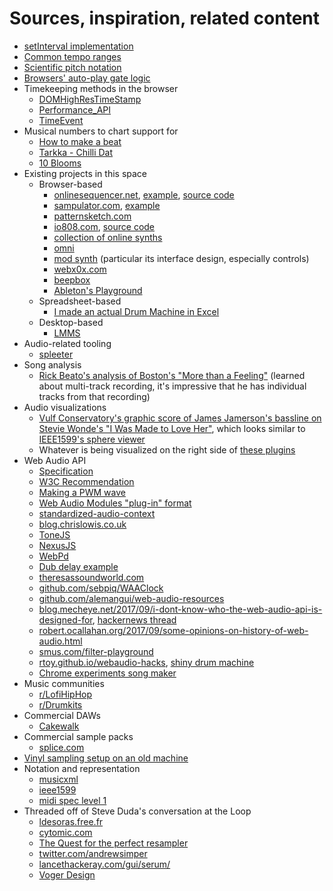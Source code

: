 # Sources, inspiration, related content

- [setInterval implementation](https://overreacted.io/making-setinterval-declarative-with-react-hooks/)
- [Common tempo ranges](http://www2.siba.fi/muste1/index.php?id=102&la=en)
- [Scientific pitch notation](https://en.wikipedia.org/wiki/Scientific_pitch_notation)
- [Browsers' auto-play gate logic](https://webkit.org/blog/6784/new-video-policies-for-ios/)
- Timekeeping methods in the browser
    - [DOMHighResTimeStamp](https://developer.mozilla.org/en-US/docs/Web/API/DOMHighResTimeStamp)
    - [Performance_API](https://developer.mozilla.org/en-US/docs/Web/API/Performance_API)
    - [TimeEvent](https://developer.mozilla.org/en-US/docs/Web/API/TimeEvent)
- Musical numbers to chart support for
    - [How to make a beat](https://www.youtube.com/watch?v=Y3nxuUJQAhY)
    - [Tarkka - Chilli Dat](https://soundcloud.com/tarkka/chilli-dat)
    - [10 Blooms](https://www.youtube.com/watch?v=kOTPjh6oA84)
- Existing projects in this space
    - Browser-based
        - [onlinesequencer.net](https://onlinesequencer.net), [example](https://onlinesequencer.net/298808), [source code](https://github.com/buildist/onlinesequencer)
        - [sampulator.com](http://sampulator.com), [example](http://sampulator.com/stevespaced/malibu-forever)
        - [patternsketch.com](https://patternsketch.com)
        - [io808.com](https://io808.com), [source code](https://github.com/vincentriemer/io-808)
        - [collection of online synths](https://synth.playtronica.com)
        - [omni](https://femurdesign.com/omni/)
        - [mod synth](http://mod-synth.io) (particular its interface design, especially controls)
        - [webx0x.com](https://webx0x.com/beats/new#)
        - [beepbox](https://github.com/johnnesky/beepbox)
        - [Ableton's Playground](https://learningmusic.ableton.com/the-playground.html)
    - Spreadsheet-based
        - [I made an actual Drum Machine in Excel](https://www.youtube.com/watch?v=To2JIXGoYzA)
    - Desktop-based
        - [LMMS](https://lmms.io)
- Audio-related tooling
    - [spleeter](https://github.com/deezer/spleeter)
- Song analysis
    - [Rick Beato's analysis of Boston's "More than a Feeling"](https://www.youtube.com/watch?v=ynFNt4tgBJ0) (learned about multi-track recording, it's impressive that he has individual tracks from that recording)
- Audio visualizations
    - [Vulf Conservatory's graphic score of James Jamerson's bassline on Stevie Wonde's "I Was Made to Love Her"](https://www.youtube.com/watch?v=KKBmkxFm7-U), which looks similar to [IEEE1599's sphere viewer](https://ieee1599.lim.di.unimi.it/viewer.php?id=217)
    - Whatever is being visualized on the right side of [these plugins](https://goodhertz.co/faq/)
- Web Audio API
    - [Specification](https://github.com/WebAudio/web-audio-api)
    - [W3C Recommendation](https://www.w3.org/TR/webaudio/)
    - [Making a PWM wave](https://github.com/pendragon-andyh/WebAudio-PulseOscillator)
    - [Web Audio Modules "plug-in" format](https://www.webaudiomodules.org/blog/wam-story/)
    - [standardized-audio-context](https://www.npmjs.com/package/standardized-audio-context?activeTab=readme)
    - [blog.chrislowis.co.uk](http://blog.chrislowis.co.uk/)
    - [ToneJS](https://tonejs.github.io/demos)
    - [NexusJS](https://nexus-js.github.io/ui/)
    - [WebPd](https://github.com/sebpiq/WebPd)
    - [Dub delay example](http://blog.chrislowis.co.uk/2014/07/23/dub-delay-web-audio-api.html)
    - [theresassoundworld.com](https://theresassoundworld.com)
    - [github.com/sebpiq/WAAClock](https://github.com/sebpiq/WAAClock)
    - [github.com/alemangui/web-audio-resources](https://github.com/alemangui/web-audio-resources)
    - [blog.mecheye.net/2017/09/i-dont-know-who-the-web-audio-api-is-designed-for](https://blog.mecheye.net/2017/09/i-dont-know-who-the-web-audio-api-is-designed-for/), [hackernews thread](https://news.ycombinator.com/item?id=15240762)
    - [robert.ocallahan.org/2017/09/some-opinions-on-history-of-web-audio.html](https://robert.ocallahan.org/2017/09/some-opinions-on-history-of-web-audio.html)
    - [smus.com/filter-playground](https://smus.com/filter-playground/)
    - [rtoy.github.io/webaudio-hacks](http://rtoy.github.io/webaudio-hacks/), [shiny drum machine](http://rtoy.github.io/webaudio-hacks/demos/shiny-drum-machine.html)
    - [Chrome experiments song maker](https://musiclab.chromeexperiments.com/Song-Maker/song/5121132346736640)
- Music communities
    - [r/LofiHipHop](https://www.reddit.com/r/LofiHipHop/)
    - [r/Drumkits](https://www.reddit.com/r/Drumkits/)
- Commercial DAWs
    - [Cakewalk](https://www.bandlab.com/products/cakewalk)
- Commercial sample packs
    - [splice.com](https://splice.com/sounds/beatmaker)
- [Vinyl sampling setup on an old machine](https://www.youtube.com/watch?v=B_fj7qO5V_o)
- Notation and representation
    - [musicxml](http://w3c.github.io/musicxml/)
    - [ieee1599](https://ieee1599.lim.di.unimi.it/index.php)
    - [midi spec level 1](https://www.midi.org/specifications-old/item/gm-level-1-sound-set)
- Threaded off of Steve Duda's conversation at the Loop
    - [ldesoras.free.fr](http://ldesoras.free.fr/prod.html)
    - [cytomic.com](https://cytomic.com/#)
    - [The Quest for the perfect resampler](http://ldesoras.free.fr/doc/articles/resampler-en.pdf)
    - [twitter.com/andrewsimper](https://twitter.com/andrewsimper)
    - [lancethackeray.com/gui/serum/](https://lancethackeray.com/gui/serum/)
    - [Voger Design](https://vogerdesign.com/pages/our-story)
